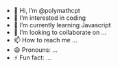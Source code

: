 - 👋 Hi, I’m @polymathcpt
- 👀 I’m interested in coding
- 🌱 I’m currently learning Javascript
- 💞️ I’m looking to collaborate on ...
- 📫 How to reach me ...
- 😄 Pronouns: ...
- ⚡ Fun fact: ...

<!---
polymathcpt/polymathcpt is a ✨ special ✨ repository because its `README.md` (this file) appears on your GitHub profile.
You can click the Preview link to take a look at your changes.
--->
